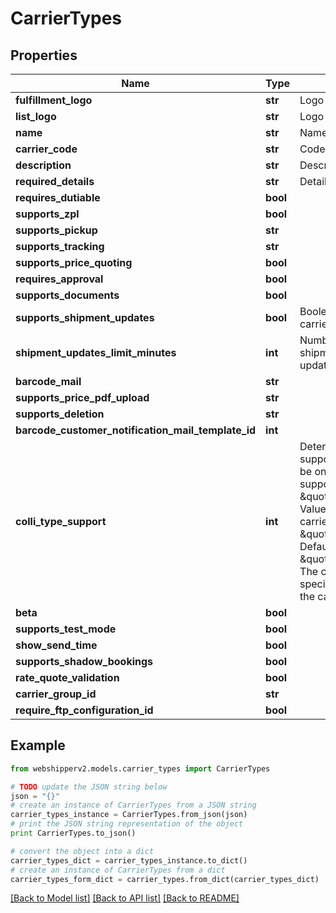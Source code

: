 # CarrierTypes


## Properties
Name | Type | Description | Notes
------------ | ------------- | ------------- | -------------
**fulfillment_logo** | **str** | Logo for the carrier | [optional] 
**list_logo** | **str** | Logo for the carrier | [optional] 
**name** | **str** | Name of the carrier | [optional] 
**carrier_code** | **str** | Code identifying the carrier | [optional] 
**description** | **str** | Description of the carrier | [optional] 
**required_details** | **str** | Details required to use the carrier | [optional] 
**requires_dutiable** | **bool** |  | [optional] 
**supports_zpl** | **bool** |  | [optional] 
**supports_pickup** | **str** |  | [optional] 
**supports_tracking** | **str** |  | [optional] 
**supports_price_quoting** | **bool** |  | [optional] 
**requires_approval** | **bool** |  | [optional] 
**supports_documents** | **bool** |  | [optional] 
**supports_shipment_updates** | **bool** | Boolean indicating wether the carrier supports shipment updates | [optional] 
**shipment_updates_limit_minutes** | **int** | Number of minutes before shipment time a shipment can be updated | [optional] 
**barcode_mail** | **str** |  | [optional] 
**supports_price_pdf_upload** | **str** |  | [optional] 
**supports_deletion** | **str** |  | [optional] 
**barcode_customer_notification_mail_template_id** | **int** |  | [optional] 
**colli_type_support** | **int** | Determines whether the carrier supports colli types.Values should be one of the following. null: Not supported, \&quot;carrier_provided\&quot;: Values are determined by the carrier, \&quot;webshipper_provided\&quot;: Default Webshipper colli types, \&quot;customer_provided\&quot;: The customer can input colli types specific to their aggreement with the carrier. | [optional] 
**beta** | **bool** |  | [optional] 
**supports_test_mode** | **bool** |  | [optional] 
**show_send_time** | **bool** |  | [optional] 
**supports_shadow_bookings** | **bool** |  | [optional] 
**rate_quote_validation** | **bool** |  | [optional] 
**carrier_group_id** | **str** |  | [optional] 
**require_ftp_configuration_id** | **bool** |  | [optional] 

## Example

```python
from webshipperv2.models.carrier_types import CarrierTypes

# TODO update the JSON string below
json = "{}"
# create an instance of CarrierTypes from a JSON string
carrier_types_instance = CarrierTypes.from_json(json)
# print the JSON string representation of the object
print CarrierTypes.to_json()

# convert the object into a dict
carrier_types_dict = carrier_types_instance.to_dict()
# create an instance of CarrierTypes from a dict
carrier_types_form_dict = carrier_types.from_dict(carrier_types_dict)
```
[[Back to Model list]](../README.md#documentation-for-models) [[Back to API list]](../README.md#documentation-for-api-endpoints) [[Back to README]](../README.md)



